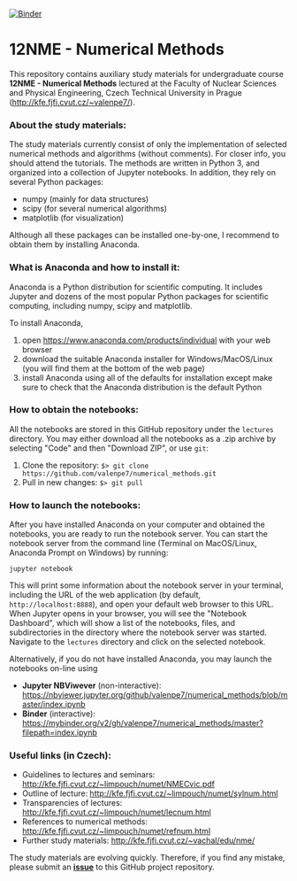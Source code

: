 [![Binder](https://mybinder.org/badge_logo.svg)](https://mybinder.org/v2/gh/valenpe7/numerical_methods/master?filepath=index.ipynb)

# 12NME - Numerical Methods

This repository contains auxiliary study materials for undergraduate course <b>12NME - Numerical Methods</b> lectured at the Faculty of Nuclear Sciences and Physical Engineering, Czech Technical University in Prague (http://kfe.fjfi.cvut.cz/~valenpe7/).

### About the study materials:

The study materials currently consist of only the implementation of selected numerical methods and algorithms (without comments). For closer info, you should attend the tutorials. The methods are written in Python 3, and organized into a collection of Jupyter notebooks. In addition, they rely on several Python packages:
- numpy (mainly for data structures)
- scipy (for several numerical algorithms)
- matplotlib (for visualization)

Although all these packages can be installed one-by-one, I recommend to obtain them by installing Anaconda.

### What is Anaconda and how to install it:

Anaconda is a Python distribution for scientific computing. It includes Jupyter and dozens of the most popular Python packages for scientific computing, including numpy, scipy and matplotlib. 

To install Anaconda, 
1. open https://www.anaconda.com/products/individual with your web browser
2. download the suitable Anaconda installer for Windows/MacOS/Linux (you will find them at the bottom of the web page)
3. install Anaconda using all of the defaults for installation except make sure to check that the Anaconda distribution is the default Python

### How to obtain the notebooks:

All the notebooks are stored in this GitHub repository under the `lectures` directory. You may either download all the notebooks as a .zip archive by selecting "Code" and then "Download ZIP", or use `git`:

1. Clone the repository: ``` $> git clone https://github.com/valenpe7/numerical_methods.git ```
2. Pull in new changes: ``` $> git pull ```

### How to launch the notebooks:

After you have installed Anaconda on your computer and obtained the notebooks, you are ready to run the notebook server. You can start the notebook server from the command line (Terminal on MacOS/Linux, Anaconda Prompt on Windows) by running:
```
jupyter notebook
```
This will print some information about the notebook server in your terminal, including the URL of the web application (by default, `http://localhost:8888`), and open your default web browser to this URL. When Jupyter opens in your browser, you will see the "Notebook Dashboard", which will show a list of the notebooks, files, and subdirectories in the directory where the notebook server was started. Navigate to the `lectures` directory and click on the selected notebook.

Alternatively, if you do not have installed Anaconda, you may launch the notebooks on-line using

* **Jupyter NBViwever** (non-interactive): https://nbviewer.jupyter.org/github/valenpe7/numerical_methods/blob/master/index.ipynb
* **Binder** (interactive): https://mybinder.org/v2/gh/valenpe7/numerical_methods/master?filepath=index.ipynb

### Useful links (in Czech):

- Guidelines to lectures and seminars: http://kfe.fjfi.cvut.cz/~limpouch/numet/NMECvic.pdf
- Outline of lecture: http://kfe.fjfi.cvut.cz/~limpouch/numet/sylnum.html
- Transparencies of lectures: http://kfe.fjfi.cvut.cz/~limpouch/numet/lecnum.html
- References to numerical methods: http://kfe.fjfi.cvut.cz/~limpouch/numet/refnum.html
- Further study materials: http://kfe.fjfi.cvut.cz/~vachal/edu/nme/


The study materials are evolving quickly. Therefore, if you find any mistake, please submit an **[issue](https://github.com/valenpe7/numerical_methods/issues)** to this GitHub project repository.
